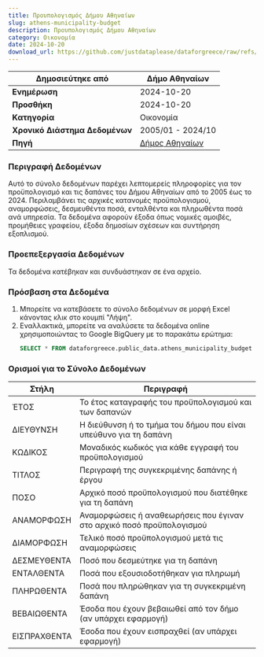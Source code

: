```yaml
---
title: Προυπολογισμός Δήμου Αθηναίων
slug: athens-municipality-budget
description: Προυπολογισμός Δήμου Αθηναίων
category: Οικονομία
date: 2024-10-20
download_url: https://github.com/justdataplease/dataforgreece/raw/refs/heads/main/data/athens-budget/athens-municipality-budget-data_2024.csv.zip
---
```


| **Δημοσιεύτηκε από**           | Δήμο Αθηναίων                                                    |
|--------------------------------|------------------------------------------------------------------|
| **Ενημέρωση**                  | 2024-10-20                                                       |
| **Προσθήκη**                   | 2024-10-20                                                       |
| **Κατηγορία**                  | Οικονομία                                                        |
| **Χρονικό Διάστημα Δεδομένων** | 2005/01 - 2024/10                                                |
| **Πηγή**                       | [Δήμος Αθηναίων](https://old.cityofathens.gr/khe/proypologismos) |

### Περιγραφή Δεδομένων

Αυτό το σύνολο δεδομένων παρέχει λεπτομερείς πληροφορίες για τον προϋπολογισμό και τις δαπάνες του Δήμου Αθηναίων από το 2005 έως το 2024. Περιλαμβάνει τις αρχικές κατανομές προϋπολογισμού,
αναμορφώσεις, δεσμευθέντα ποσά, ενταλθέντα και πληρωθέντα ποσά ανά υπηρεσία. Τα δεδομένα αφορούν έξοδα όπως νομικές αμοιβές, προμήθειες γραφείου, έξοδα δημοσίων σχέσεων και συντήρηση εξοπλισμού.

### Προεπεξεργασία Δεδομένων

Τα δεδομένα κατέβηκαν και συνδυάστηκαν σε ένα αρχείο.

### Πρόσβαση στα Δεδομένα

1. Μπορείτε να κατεβάσετε το σύνολο δεδομένων σε μορφή Excel κάνοντας κλικ στο κουμπί "Λήψη".
2. Εναλλακτικά, μπορείτε να αναλύσετε τα δεδομένα online χρησιμοποιώντας το Google BigQuery με το παρακάτω ερώτημα:
   ```sql
   SELECT * FROM dataforgreece.public_data.athens_municipality_budget
   ```

### Ορισμοί για το Σύνολο Δεδομένων

| **Στήλη**    | **Περιγραφή**                                                         |
|--------------|-----------------------------------------------------------------------|
| ΈΤΟΣ        | Το έτος καταγραφής του προϋπολογισμού και των δαπανών                       |
| ΔΙΕΥΘΥΝΣΗ    | Η διεύθυνση ή το τμήμα του δήμου που είναι υπεύθυνο για τη δαπάνη           |
| ΚΩΔΙΚΟΣ     | Μοναδικός κωδικός για κάθε εγγραφή του προϋπολογισμού                        |
| ΤΙΤΛΟΣ      | Περιγραφή της συγκεκριμένης δαπάνης ή έργου                                 |
| ΠΟΣΟ        | Αρχικό ποσό προϋπολογισμού που διατέθηκε για τη δαπάνη                      |
| ΑΝΑΜΟΡΦΩΣΗ  | Αναμορφώσεις ή αναθεωρήσεις που έγιναν στο αρχικό ποσό προϋπολογισμού       |
| ΔΙΑΜΟΡΦΩΣΗ  | Τελικό ποσό προϋπολογισμού μετά τις αναμορφώσεις                            |
| ΔΕΣΜΕΥΘΕΝΤΑ | Ποσό που δεσμεύτηκε για τη δαπάνη                                           |
| ΕΝΤΑΛΘΕΝΤΑ  | Ποσά που εξουσιοδοτήθηκαν για πληρωμή                                       |
| ΠΛΗΡΩΘΕΝΤΑ  | Ποσά που πληρώθηκαν για τη συγκεκριμένη δαπάνη                              |
| ΒΕΒΑΙΩΘΕΝΤΑ | Έσοδα που έχουν βεβαιωθεί από τον δήμο (αν υπάρχει εφαρμογή)                |
| ΕΙΣΠΡΑΧΘΕΝΤΑ | Έσοδα που έχουν εισπραχθεί (αν υπάρχει εφαρμογή)                           |

